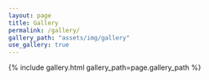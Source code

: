 ```yaml
---
layout: page
title: Gallery
permalink: /gallery/
gallery_path: "assets/img/gallery"
use_gallery: true
---
```


{% include gallery.html gallery_path=page.gallery_path %}